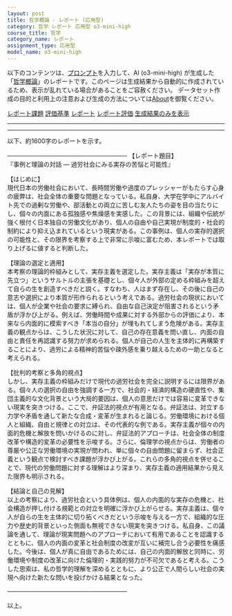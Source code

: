 ```yaml
---
layout: post
title: 哲学概論 - レポート (応用型)
category: 哲学 レポート 応用型 o3-mini-high
course_title: 哲学
category_name: レポート
assignment_type: 応用型
model_name: o3-mini-high
---
```


以下のコンテンツは、[プロンプト](https://github.com/takedatoshiyuki/synthetic_assignments/tree/main/generated/哲学/o3-mini-high/prompt_レポート-応用型.md)を入力して、AI (o3-mini-high) が生成した「[哲学概論](/contents/哲学/)」のレポートです。このページは生成結果から自動的に作成されているため、表示が乱れている場合があることをご容赦ください。
データセット作成の目的と利用上の注意および生成の方法については[About](/About)を御覧ください。

[レポート課題](../レポート課題-応用型)
[評価基準](../評価基準-応用型)
[レポート](../レポート-応用型)
[レポート評価](../レポート評価-応用型)
[生成結果のみを表示](https://github.com/takedatoshiyuki/synthetic_assignments/tree/main/generated/哲学/o3-mini-high/レポート-応用型.md)
  

***
***
  
以下、約1600字のレポートを示す。

────────────────────────────
【レポート題目】  
『事例と理論の対話 ― 過労社会にみる実存の苦悩と可能性』

【はじめに】  
現代日本の労働社会において、長時間労働や過度のプレッシャーがもたらす心身の疲弊は、社会全体の重要な問題となっている。私自身、大学在学中にアルバイト先での過剰な労働や、部活動との両立に苦しむ友人たちの姿を目の当たりにし、個々の内面にある孤独感や焦燥感を実感した。この背景には、組織や伝統が強く根付く日本独自の労働文化があり、個人の自由や自己実現が制度的・社会的制約により抑え込まれているという現実がある。この事例は、個人の実存的選択の可能性と、その限界を考察する上で非常に示唆に富むため、本レポートでは取り上げるに値すると判断した。

【理論の選定と適用】  
本考察の理論的枠組みとして、実存主義を選定した。実存主義は「実存が本質に先立つ」というサルトルの主張を基礎とし、個々人が外部の定める枠組みを超えて自らの生を創造すべきだと説く。すなわち、人はまず存在し、その後に自己の意志や選択により本質が形作られるという考えである。過労社会の現状においては、個人が企業や社会の要求に縛られ、自由な自己決定が阻害されるという矛盾が浮かび上がる。例えば、労働時間や成果に対する外部からの評価により、本来なら内面的に模索すべき「本当の自分」が埋もれてしまう危険がある。実存主義の観点からは、こうした状況に対して、自己の存在意義を問い直し、内面の自由と責任を再認識する努力が求められる。個人が自己の人生を主体的に再構築することにより、過労による精神的苦悩や疎外感を乗り越えるための一助となると考えられる。

【批判的考察と多角的視点】  
しかし、実存主義の枠組みだけで現代の過労社会を完全に説明するには限界がある。個々人の選択の自由を強調する一方で、社会的・経済的構造の硬直性や、集団主義的な文化背景という大局的要因は、個人の意思だけでは容易に変革できない現実を突きつける。ここで、弁証法的視点が有用となる。弁証法は、対立する力学や矛盾を通して新たな合成・変革が生まれると論じる。労働環境における個人と組織、自由と規律との対立は、その代表的な例である。実存主義が個々の内面的危機と解放を問いかけるのに対し、弁証法的アプローチは、社会全体の制度改革や構造的変革の必要性を示唆する。さらに、倫理学の視点からは、労働者の尊厳や公正な労働環境の実現が問われ、単に個々の自由問題に留まらず、社会正義という観点で検討すべき課題が浮かび上がる。これらの多角的視点を併せることで、現代の労働問題に対する理解はより深まり、実存主義の適用結果から見えた限界も明示される。

【結論と自己の見解】  
以上の考察により、過労社会という具体例は、個人の内面的な実存の危機と、社会構造が押し付ける規範との対立を明確に浮かび上がらせる。実存主義は、個々人が自らの生を主体的に切り拓くべきだという示唆を与える一方で、組織的な圧力や歴史的背景といった側面も無視できない現実を突きつける。私自身、この議論を通して、理論が現実問題へのアプローチにおいて有用であることを認識するとともに、個人の内面の変革と社会制度の改変が互いに補完し合う必要性を痛感した。今後は、個人が真に自由であるためには、自己の内面的解放と同時に、労働環境や制度の改革に向けた倫理的・実践的努力が不可欠であると考える。こうした思索は、私の哲学的理解を深めるとともに、より公正で人間らしい社会の実現へ向けた新たな問いを投げかける結果となった。

────────────────────────────

以上。
